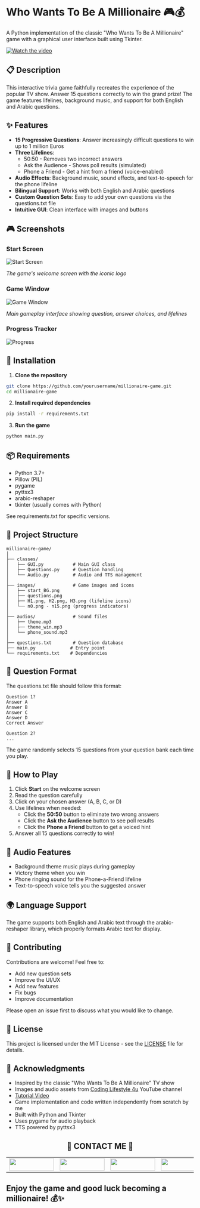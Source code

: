 # Who Wants To Be A Millionaire 🎮💰

A Python implementation of the classic "Who Wants To Be A Millionaire" game with a graphical user interface built using Tkinter.

[![Watch the video](https://img.youtube.com/vi/WnheYYFGvpE/0.jpg)](https://www.youtube.com/watch?v=WnheYYFGvpE)

## 📋 Description

This interactive trivia game faithfully recreates the experience of the popular TV show. Answer 15 questions correctly to win the grand prize! The game features lifelines, background music, and support for both English and Arabic questions.

## ✨ Features

- **15 Progressive Questions**: Answer increasingly difficult questions to win up to 1 million Euros
- **Three Lifelines**:
  - 50:50 - Removes two incorrect answers
  - Ask the Audience - Shows poll results (simulated)
  - Phone a Friend - Get a hint from a friend (voice-enabled)
- **Audio Effects**: Background music, sound effects, and text-to-speech for the phone lifeline
- **Bilingual Support**: Works with both English and Arabic questions
- **Custom Question Sets**: Easy to add your own questions via the questions.txt file
- **Intuitive GUI**: Clean interface with images and buttons

## 🎮 Screenshots

### Start Screen
![Start Screen](images/start_screen.png)

*The game's welcome screen with the iconic logo*

### Game Window
![Game Window](images/game_window.png)

*Main gameplay interface showing question, answer choices, and lifelines*

### Progress Tracker
![Progress](images/n1.png)

## 🚀 Installation

1. **Clone the repository**
```bash
git clone https://github.com/yourusername/millionaire-game.git
cd millionaire-game
```

2. **Install required dependencies**
```bash
pip install -r requirements.txt
```

3. **Run the game**
```bash
python main.py
```

## 📦 Requirements

- Python 3.7+
- Pillow (PIL)
- pygame
- pyttsx3
- arabic-reshaper
- tkinter (usually comes with Python)

See requirements.txt for specific versions.

## 📁 Project Structure
```
millionaire-game/
│
├── classes/
│   ├── GUI.py           # Main GUI class
│   ├── Questions.py     # Question handling
│   └── Audio.py         # Audio and TTS management
│
├── images/              # Game images and icons
│   ├── start_BG.png
│   ├── questions.png
│   ├── H1.png, H2.png, H3.png (lifeline icons)
│   └── n0.png - n15.png (progress indicators)
│
├── audios/              # Sound files
│   ├── theme.mp3
│   ├── theme_win.mp3
│   └── phone_sound.mp3
│
├── questions.txt        # Question database
├── main.py             # Entry point
└── requirements.txt    # Dependencies
```

## 📝 Question Format

The questions.txt file should follow this format:
```
Question 1?
Answer A
Answer B
Answer C
Answer D
Correct Answer

Question 2?
...
```

The game randomly selects 15 questions from your question bank each time you play.

## 🎯 How to Play

1. Click **Start** on the welcome screen
2. Read the question carefully
3. Click on your chosen answer (A, B, C, or D)
4. Use lifelines when needed:
   - Click the **50:50** button to eliminate two wrong answers
   - Click the **Ask the Audience** button to see poll results
   - Click the **Phone a Friend** button to get a voiced hint
5. Answer all 15 questions correctly to win!

## 🎵 Audio Features

- Background theme music plays during gameplay
- Victory theme when you win
- Phone ringing sound for the Phone-a-Friend lifeline
- Text-to-speech voice tells you the suggested answer

## 🌍 Language Support

The game supports both English and Arabic text through the arabic-reshaper library, which properly formats Arabic text for display.

## 🤝 Contributing

Contributions are welcome! Feel free to:

- Add new question sets
- Improve the UI/UX
- Add new features
- Fix bugs
- Improve documentation

Please open an issue first to discuss what you would like to change.

## 📄 License

This project is licensed under the MIT License - see the [LICENSE](LICENSE) file for details.

## 🙏 Acknowledgments

- Inspired by the classic "Who Wants To Be A Millionaire" TV show
- Images and audio assets from [Coding Lifestyle 4u](https://www.youtube.com/@codinglifestyle4u) YouTube channel
- [Tutorial Video](https://www.youtube.com/watch?v=uj_52lCH4I8)
- Game implementation and code written independently from scratch by me
- Built with Python and Tkinter
- Uses pygame for audio playback
- TTS powered by pyttsx3

## <!-- CONTACT -->

<div id="toc" align="center">
  <ul style="list-style: none">
    <summary>
      <h2 align="center">
        🚀 CONTACT ME 🚀
      </h2>
    </summary>
  </ul>
</div>

<table align="center" style="width: 100%; max-width: 600px;">
  <tr>
    <td style="width: 20%; text-align: center;">
      <a href="https://www.linkedin.com/in/amr-ashraf-86457134a/" target="_blank">
        <img src="https://img.shields.io/badge/LinkedIn-0077B5?style=for-the-badge&logo=linkedin&logoColor=white" style="height: 33px; width: 120px;"/>
      </a>
    </td>
    <td style="width: 20%; text-align: center;">
      <a href="https://github.com/TendoPain18" target="_blank">
        <img src="https://img.shields.io/badge/GitHub-100000?style=for-the-badge&logo=github&logoColor=white" style="height: 33px; width: 120px;"/>
      </a>
    </td>
    <td style="width: 20%; text-align: center;">
      <a href="mailto:amrgadalla01@gmail.com">
        <img src="https://img.shields.io/badge/Gmail-D14836?style=for-the-badge&logo=gmail&logoColor=white" style="height: 33px; width: 120px;"/>
      </a>
    </td>
    <td style="width: 20%; text-align: center;">
      <a href="https://www.facebook.com/amr.ashraf.7311/" target="_blank">
        <img src="https://img.shields.io/badge/Facebook-1877F2?style=for-the-badge&logo=facebook&logoColor=white" style="height: 33px; width: 120px;"/>
      </a>
    </td>
    <td style="width: 20%; text-align: center;">
      <a href="https://wa.me/201019702121" target="_blank">
        <img src="https://img.shields.io/badge/WhatsApp-25D366?style=for-the-badge&logo=whatsapp&logoColor=white" style="height: 33px; width: 120px;"/>
      </a>
    </td>
  </tr>
</table>

<!-- END CONTACT -->

## **Enjoy the game and good luck becoming a millionaire! 💰✨**
